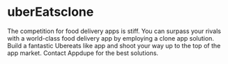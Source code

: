 # uberEatsclone
The competition for food delivery apps is stiff. You can surpass your rivals with a world-class food delivery app by employing a clone app solution. Build a fantastic Ubereats like app and shoot your way up to the top of the app market. Contact Appdupe for the best solutions.

